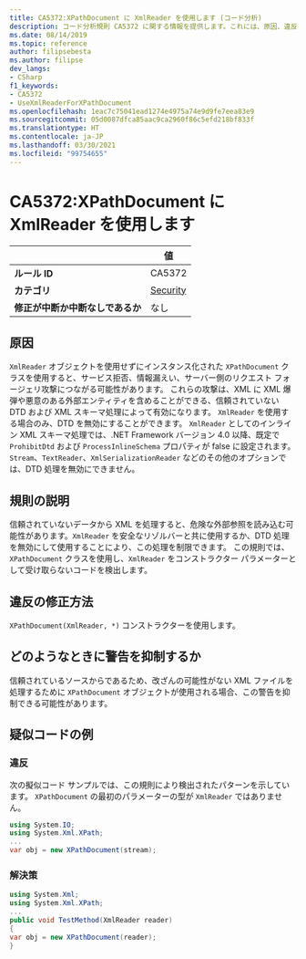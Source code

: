 ```yaml
---
title: CA5372:XPathDocument に XmlReader を使用します (コード分析)
description: コード分析規則 CA5372 に関する情報を提供します。これには、原因、違反の修正方法、およびそれを抑制するタイミングなどが含まれます。
ms.date: 08/14/2019
ms.topic: reference
author: filipsebesta
ms.author: filipse
dev_langs:
- CSharp
f1_keywords:
- CA5372
- UseXmlReaderForXPathDocument
ms.openlocfilehash: 1eac7c75041ead1274e4975a74e9d9fe7eea83e9
ms.sourcegitcommit: 05d0087dfca85aac9ca2960f86c5efd218bf833f
ms.translationtype: HT
ms.contentlocale: ja-JP
ms.lasthandoff: 03/30/2021
ms.locfileid: "99754655"
---
```

# <a name="ca5372-use-xmlreader-for-xpathdocument"></a>CA5372:XPathDocument に XmlReader を使用します

| | 値 |
|-|-|
| **ルール ID** |CA5372|
| **カテゴリ** |[Security](security-warnings.md)|
| **修正が中断か中断なしであるか** |なし|

## <a name="cause"></a>原因

`XmlReader` オブジェクトを使用せずにインスタンス化された `XPathDocument` クラスを使用すると、サービス拒否、情報漏えい、サーバー側のリクエスト フォージェリ攻撃につながる可能性があります。 これらの攻撃は、XML に XML 爆弾や悪意のある外部エンティティを含めることができる、信頼されていない DTD および XML スキーマ処理によって有効になります。 `XmlReader` を使用する場合のみ、DTD を無効にすることができます。 `XmlReader` としてのインライン XML スキーマ処理では、.NET Framework バージョン 4.0 以降、既定で `ProhibitDtd` および `ProcessInlineSchema` プロパティが false に設定されます。 `Stream`、`TextReader`、`XmlSerializationReader` などのその他のオプションでは、DTD 処理を無効にできません。

## <a name="rule-description"></a>規則の説明

信頼されていないデータから XML を処理すると、危険な外部参照を読み込む可能性があります。`XmlReader` を安全なリゾルバーと共に使用するか、DTD 処理を無効にして使用することにより、この処理を制限できます。 この規則では、`XPathDocument` クラスを使用し、`XmlReader` をコンストラクター パラメーターとして受け取らないコードを検出します。

## <a name="how-to-fix-violations"></a>違反の修正方法

`XPathDocument(XmlReader, *)` コンストラクターを使用します。

## <a name="when-to-suppress-warnings"></a>どのようなときに警告を抑制するか

信頼されているソースからであるため、改ざんの可能性がない XML ファイルを処理するために `XPathDocument` オブジェクトが使用される場合、この警告を抑制できる可能性があります。

## <a name="pseudo-code-examples"></a>疑似コードの例

### <a name="violation"></a>違反

次の擬似コード サンプルでは、この規則により検出されたパターンを示しています。
`XPathDocument` の最初のパラメーターの型が `XmlReader` ではありません。

```csharp
using System.IO;
using System.Xml.XPath;
...
var obj = new XPathDocument(stream);
```

### <a name="solution"></a>解決策

```csharp
using System.Xml;
using System.Xml.XPath;
...
public void TestMethod(XmlReader reader)
{
var obj = new XPathDocument(reader);
}
```

